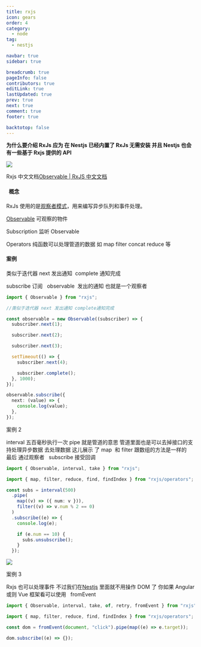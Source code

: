 ```yaml
---
title: rxjs
icon: gears
order: 4
category:
  - node
tag:
  - nestjs

navbar: true
sidebar: true

breadcrumb: true
pageInfo: false
contributors: true
editLink: true
lastUpdated: true
prev: true
next: true
comment: true
footer: true

backtotop: false
---
```


**为什么要介绍 RxJs 应为 在 Nestjs 已经内置了 RxJs 无需安装 并且 Nestjs 也会有一些基于 Rxjs 提供的 API**

![](https://i-blog.csdnimg.cn/blog_migrate/bad96c04b0ce037e41833288d41356b5.png)

Rxjs 中文文档[Observable | RxJS 中文文档](https://cn.rx.js.org/class/es6/Observable.js~Observable.html "Observable | RxJS 中文文档")

####   概念

RxJs 使用的是[观察者模式](https://so.csdn.net/so/search?q=%E8%A7%82%E5%AF%9F%E8%80%85%E6%A8%A1%E5%BC%8F&spm=1001.2101.3001.7020)，用来编写异步队列和事件处理。

[Observable](https://so.csdn.net/so/search?q=Observable&spm=1001.2101.3001.7020) 可观察的物件

Subscription 监听 Observable

Operators 纯函数可以处理管道的数据 如 map filter concat reduce 等

#### 案例

类似于迭代器 next 发出通知  complete 通知完成

subscribe 订阅   observable  发出的通知 也就是一个观察者

```ts
import { Observable } from "rxjs";

//类似于迭代器 next 发出通知 complete通知完成

const observable = new Observable((subscriber) => {
  subscriber.next(1);

  subscriber.next(2);

  subscriber.next(3);

  setTimeout(() => {
    subscriber.next(4);

    subscriber.complete();
  }, 1000);
});

observable.subscribe({
  next: (value) => {
    console.log(value);
  },
});
```

案例 2

interval 五百毫秒执行一次 pipe 就是管道的意思 管道里面也是可以去掉接口的支持处理异步数据 去处理数据 这儿展示 了 map  和 filter 跟数组的方法是一样的   最后 通过观察者   subscribe 接受回调

```ts
import { Observable, interval, take } from "rxjs";

import { map, filter, reduce, find, findIndex } from "rxjs/operators";

const subs = interval(500)
  .pipe(
    map((v) => ({ num: v })),
    filter((v) => v.num % 2 == 0)
  )
  .subscribe((e) => {
    console.log(e);

    if (e.num == 10) {
      subs.unsubscribe();
    }
  });
```

![](https://i-blog.csdnimg.cn/blog_migrate/76a1cf62176d19ba1e8f08f8a5310dde.png)

案例 3

Rxjs 也可以处理事件 不过我们在[Nestjs](https://so.csdn.net/so/search?q=Nestjs&spm=1001.2101.3001.7020) 里面就不用操作 DOM 了 你如果 Angular 或则 Vue 框架看可以使用   fromEvent

```typescript
import { Observable, interval, take, of, retry, fromEvent } from "rxjs";

import { map, filter, reduce, find, findIndex } from "rxjs/operators";

const dom = fromEvent(document, "click").pipe(map((e) => e.target));

dom.subscribe((e) => {});
```
